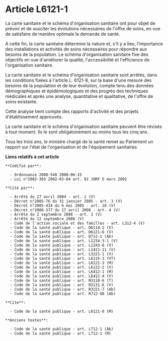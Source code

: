 # Article L6121-1

La carte sanitaire et le schéma d'organisation sanitaire ont pour objet de prévoir et de susciter les évolutions nécessaires
de l'offre de soins, en vue de satisfaire de manière optimale la demande de santé.

A cette fin, la carte sanitaire détermine la nature et, s'il y a lieu, l'importance des installations et activités de soins
nécessaires pour répondre aux besoins de la population. Le schéma d'organisation sanitaire fixe des objectifs en vue
d'améliorer la qualité, l'accessibilité et l'efficience de l'organisation sanitaire.

La carte sanitaire et le schéma d'organisation sanitaire sont arrêtés, dans les conditions fixées à l'article L. 6121-8, sur
la base d'une mesure des besoins de la population et de leur évolution, compte tenu des données démographiques et
épidémiologiques et des progrès des techniques médicales et après une analyse, quantitative et qualitative, de l'offre de
soins existante.

Cette analyse tient compte des rapports d'activité et des projets d'établissement approuvés.

La carte sanitaire et le schéma d'organisation sanitaire peuvent être révisés à tout moment. Ils le sont obligatoirement au
moins tous les cinq ans.

Tous les trois ans, le ministre chargé de la santé remet au Parlement un rapport sur l'état de l'organisation et de
l'équipement sanitaires.

**Liens relatifs à cet article**

	**Codifié par**:

	  - Ordonnance 2000-548 2000-06-15
	  - Loi n°2002-303 2002-03-04 art. 92 JORF 5 mars 2002

	**Cité par**:

	  - Arrêté du 27 avril 2004 - art. 1 (V)
	  - Décret n°2005-76 du 31 janvier 2005 - art. 3 (V)
	  - Décret n°2005-434 du 6 mai 2005 - art. 10 (V)
	  - Décret n°2008-377 du 17 avril 2008 - art. 4 (V)
	  - Arrêté du 2 septembre 2008 - art. 3 (V)
	  - Arrêté du 12 septembre 2008 (V)
	  - Code de l'action sociale et des familles - art. L312-4 (V)
	  - Code de la santé publique - art. D6114-2 (V)
	  - Code de la santé publique - art. D6121-6 (V)
	  - Code de la santé publique - art. D712-1 (Ab)
	  - Code de la santé publique - art. L1234-3-1 (V)
	  - Code de la santé publique - art. L1243-8 (V)
	  - Code de la santé publique - art. L1411-11 (V)
	  - Code de la santé publique - art. L3221-1 (V)
	  - Code de la santé publique - art. L6115-3 (VT)
	  - Code de la santé publique - art. L6121-3 (M)
	  - Code de la santé publique - art. L6122-2 (V)
	  - Code de la santé publique - art. L6412-1 (M)
	  - Code de la santé publique - art. L6412-4 (V)
	  - Code de la santé publique - art. R3110-6 (T)
	  - Code de la santé publique - art. R3131-6 (V)
	  - Code de la santé publique - art. R3221-7 (Ab)
	  - Code de la santé publique - art. R712-98 (Ab)

	**Cite**:

	  - Code de la santé publique - art. L6121-8 (M)

	**Anciens textes**:

	  - Code de la santé publique - art. L712-1 (Ab)
	  - Code de la santé publique - art. L712-1 (M)
